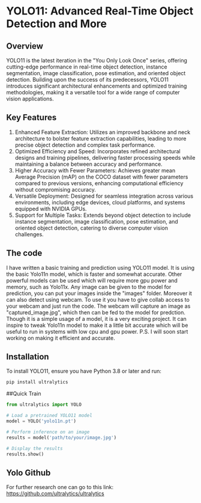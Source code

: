 # YOLO11: Advanced Real-Time Object Detection and More
 ## Overview
 YOLO11 is the latest iteration in the "You Only Look Once" series, offering cutting-edge performance in real-time object detection, instance segmentation, image classification, pose estimation, 
 and oriented object detection. Building upon the success of its predecessors, YOLO11 introduces significant architectural enhancements and optimized training methodologies, making it a versatile tool for a wide range of computer vision applications.
 ## Key Features
 1. Enhanced Feature Extraction: Utilizes an improved backbone and neck architecture to bolster feature extraction capabilities, leading to more precise object detection and complex task performance.
 2. Optimized Efficiency and Speed: Incorporates refined architectural designs and training pipelines, delivering faster processing speeds while maintaining a balance between accuracy and performance.
 3. Higher Accuracy with Fewer Parameters: Achieves greater mean Average Precision (mAP) on the COCO dataset with fewer parameters compared to previous versions, enhancing computational efficiency without compromising accuracy.
 4. Versatile Deployment: Designed for seamless integration across various environments, including edge devices, cloud platforms, and systems equipped with NVIDIA GPUs.
 5. Support for Multiple Tasks: Extends beyond object detection to include instance segmentation, image classification, pose estimation, and oriented object detection, catering to diverse computer vision challenges.

 ## The code
 I have written a basic training and prediction using YOLO11 model. It is using the basic Yolo11n model, which is faster and somewhat accurate. Other powerful models can be used which will require more gpu power and memory, such as Yolo11x. Any image can be given to the model 
 for prediction, you can put your images inside the "images" folder. Moreover it can also detect using webcam. To use it you have to give collab access to your webcam and just run the code. The webcam will capture an image as "captured_image.jpg", which then can be fed to the model
 for predction.
 Though it is a simple usage of a model, it is a very exciting project. It can inspire to tweak Yolo11n model to make it a little bit accurate which will be useful to run in systems with low cpu and gpu power. 
 P.S. I will soon start working on making it efficient and accurate.


 ## Installation
 To install YOLO11, ensure you have Python 3.8 or later and run:
 ```python
 pip install ultralytics
 ```
 ##Quick Train
 ```python
 from ultralytics import YOLO

# Load a pretrained YOLO11 model
model = YOLO('yolo11n.pt')

# Perform inference on an image
results = model('path/to/your/image.jpg')

# Display the results
results.show()
```


 ## Yolo Github
 For further research one can go to this link: https://github.com/ultralytics/ultralytics

